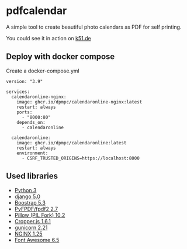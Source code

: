 # pdfcalendar
A simple tool to create beautiful photo calendars as PDF for self printing.

You could see it in action on [k51.de](https://k51.de)

## Deploy with docker compose
Create a docker-compose.yml 

```
version: "3.9"

services:
  calendaronline-nginx:
    image: ghcr.io/dpmpc/calendaronline-nginx:latest
    restart: always
    ports:
      - "8000:80"
    depends_on: 
      - calendaronline

  calendaronline:
    image: ghcr.io/dpmpc/calendaronline:latest
    restart: always
    environment:
      - CSRF_TRUSTED_ORIGINS=https://localhost:8000
```

## Used libraries
- [Python 3](https://www.python.org/)
- [django 5.0](https://docs.djangoproject.com/en/4.2/)
- [Boostrap 5.3](https://getbootstrap.com/docs/5.3)
- [PyFPDF/fpdf2 2.7](https://pyfpdf.github.io/fpdf2/index.html)
- [Pillow (PIL Fork) 10.2](https://pillow.readthedocs.io/en/stable/installation.html)
- [Cropper.js 1.6.1](https://fengyuanchen.github.io/cropperjs/)
- [gunicorn 2.21](https://gunicorn.org/)
- [NGINX 1.25](https://www.nginx.com/)
- [Font Awesome 6.5](https://fontawesome.com/)

